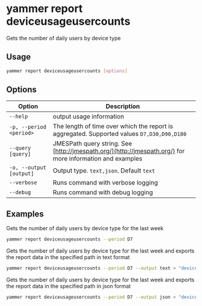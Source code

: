 # yammer report deviceusageusercounts

Gets the number of daily users by device type

## Usage

```sh
yammer report deviceusageusercounts [options]
```

## Options

Option|Description
------|-----------
`--help`|output usage information
`-p, --period <period>`|The length of time over which the report is aggregated. Supported values `D7,D30,D90,D180`
`--query [query]`|JMESPath query string. See [http://jmespath.org/](http://jmespath.org/) for more information and examples
`-o, --output [output]`|Output type. `text,json`. Default `text`
`--verbose`|Runs command with verbose logging
`--debug`|Runs command with debug logging

## Examples

Gets the number of daily users by device type for the last week

```sh
yammer report deviceusageusercounts --period D7
```

Gets the number of daily users by device type for the last week and exports the report data in the specified path in text format

```sh
yammer report deviceusageusercounts --period D7 --output text > "deviceusageusercounts.txt"
```

Gets the number of daily users by device type for the last week and exports the report data in the specified path in json format

```sh
yammer report deviceusageusercounts --period D7 --output json > "deviceusageusercounts.json"
```
